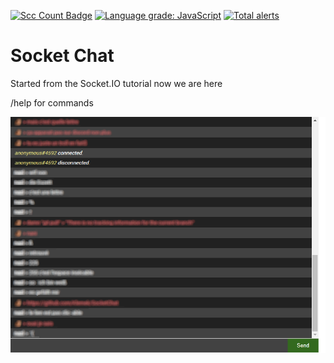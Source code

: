[![Scc Count Badge](https://sloc.xyz/github/klemek/socket-chat/?category=code)](https://github.com/boyter/scc/#badges-beta)
[![Language grade: JavaScript](https://img.shields.io/lgtm/grade/javascript/g/Klemek/SocketChat.svg?logo=lgtm&logoWidth=18)](https://lgtm.com/projects/g/Klemek/SocketChat/context:javascript)
[![Total alerts](https://img.shields.io/lgtm/alerts/g/Klemek/SocketChat.svg?logo=lgtm&logoWidth=18)](https://lgtm.com/projects/g/Klemek/SocketChat/alerts/)

# Socket Chat
Started from the Socket.IO tutorial now we are here

/help for commands

![preview](preview.png)
